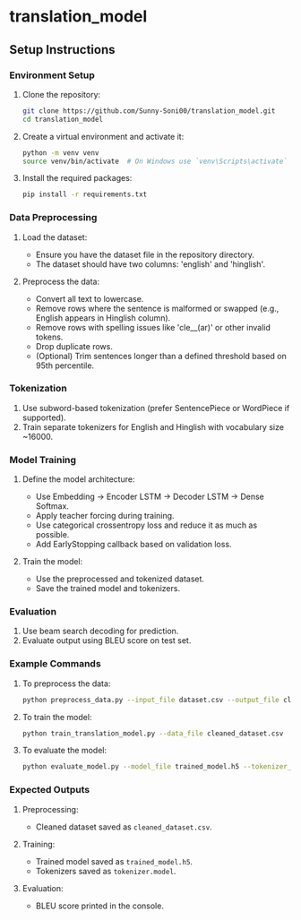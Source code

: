 # translation_model

## Setup Instructions

### Environment Setup
1. Clone the repository:
   ```bash
   git clone https://github.com/Sunny-Soni00/translation_model.git
   cd translation_model
   ```

2. Create a virtual environment and activate it:
   ```bash
   python -m venv venv
   source venv/bin/activate  # On Windows use `venv\Scripts\activate`
   ```

3. Install the required packages:
   ```bash
   pip install -r requirements.txt
   ```

### Data Preprocessing
1. Load the dataset:
   - Ensure you have the dataset file in the repository directory.
   - The dataset should have two columns: 'english' and 'hinglish'.

2. Preprocess the data:
   - Convert all text to lowercase.
   - Remove rows where the sentence is malformed or swapped (e.g., English appears in Hinglish column).
   - Remove rows with spelling issues like 'cle__(ar)' or other invalid tokens.
   - Drop duplicate rows.
   - (Optional) Trim sentences longer than a defined threshold based on 95th percentile.

### Tokenization
1. Use subword-based tokenization (prefer SentencePiece or WordPiece if supported).
2. Train separate tokenizers for English and Hinglish with vocabulary size ~16000.

### Model Training
1. Define the model architecture:
   - Use Embedding → Encoder LSTM → Decoder LSTM → Dense Softmax.
   - Apply teacher forcing during training.
   - Use categorical crossentropy loss and reduce it as much as possible.
   - Add EarlyStopping callback based on validation loss.

2. Train the model:
   - Use the preprocessed and tokenized dataset.
   - Save the trained model and tokenizers.

### Evaluation
1. Use beam search decoding for prediction.
2. Evaluate output using BLEU score on test set.

### Example Commands
1. To preprocess the data:
   ```bash
   python preprocess_data.py --input_file dataset.csv --output_file cleaned_dataset.csv
   ```

2. To train the model:
   ```bash
   python train_translation_model.py --data_file cleaned_dataset.csv
   ```

3. To evaluate the model:
   ```bash
   python evaluate_model.py --model_file trained_model.h5 --tokenizer_file tokenizer.model
   ```

### Expected Outputs
1. Preprocessing:
   - Cleaned dataset saved as `cleaned_dataset.csv`.

2. Training:
   - Trained model saved as `trained_model.h5`.
   - Tokenizers saved as `tokenizer.model`.

3. Evaluation:
   - BLEU score printed in the console.
